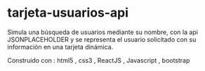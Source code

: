 # tarjeta-usuarios-api
Simula una búsqueda de usuarios mediante su nombre, con la api JSONPLACEHOLDER y se representa el usuario solicitado con su información en una tarjeta dinámica. 

Construido con :
html5 , css3 , ReactJS , Javascript , bootstrap
